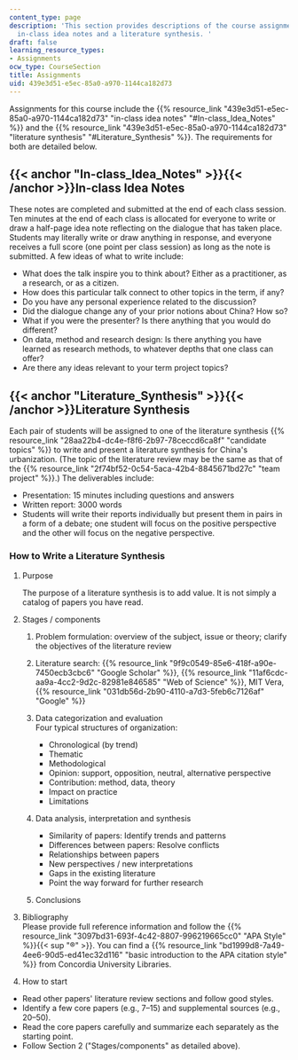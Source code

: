 ```yaml
---
content_type: page
description: 'This section provides descriptions of the course assignments, including
  in-class idea notes and a literature synthesis. '
draft: false
learning_resource_types:
- Assignments
ocw_type: CourseSection
title: Assignments
uid: 439e3d51-e5ec-85a0-a970-1144ca182d73
---
```

Assignments for this course include the {{% resource_link "439e3d51-e5ec-85a0-a970-1144ca182d73" "in-class idea notes" "#In-class_Idea_Notes" %}} and the {{% resource_link "439e3d51-e5ec-85a0-a970-1144ca182d73" "literature synthesis" "#Literature_Synthesis" %}}. The requirements for both are detailed below.

## {{< anchor "In-class_Idea_Notes" >}}{{< /anchor >}}In-class Idea Notes

These notes are completed and submitted at the end of each class session. Ten minutes at the end of each class is allocated for everyone to write or draw a half-page idea note reflecting on the dialogue that has taken place. Students may literally write or draw anything in response, and everyone receives a full score (one point per class session) as long as the note is submitted. A few ideas of what to write include:

- What does the talk inspire you to think about? Either as a practitioner, as a research, or as a citizen.
- How does this particular talk connect to other topics in the term, if any?
- Do you have any personal experience related to the discussion?
- Did the dialogue change any of your prior notions about China? How so?
- What if you were the presenter? Is there anything that you would do different?
- On data, method and research design: Is there anything you have learned as research methods, to whatever depths that one class can offer?
- Are there any ideas relevant to your term project topics?

## {{< anchor "Literature_Synthesis" >}}{{< /anchor >}}Literature Synthesis

Each pair of students will be assigned to one of the literature synthesis {{% resource_link "28aa22b4-dc4e-f8f6-2b97-78ceccd6ca8f" "candidate topics" %}} to write and present a literature synthesis for China's urbanization. (The topic of the literature review may be the same as that of the {{% resource_link "2f74bf52-0c54-5aca-42b4-8845671bd27c" "team project" %}}.) The deliverables include:

- Presentation: 15 minutes including questions and answers
- Written report: 3000 words
- Students will write their reports individually but present them in pairs in a form of a debate; one student will focus on the positive perspective and the other will focus on the negative perspective.

### How to Write a Literature Synthesis

1. Purpose   
      
    The purpose of a literature synthesis is to add value. It is not simply a catalog of papers you have read.
2. Stages / components   
      
    1. Problem formulation: overview of the subject, issue or theory; clarify the objectives of the literature review
    2. Literature search: {{% resource_link "9f9c0549-85e6-418f-a90e-7450ecb3cbc6" "Google Scholar" %}}, {{% resource_link "11af6cdc-aa9a-4cc2-9d2c-82981e846585" "Web of Science" %}}, MIT Vera, {{% resource_link "031db56d-2b90-4110-a7d3-5feb6c7126af" "Google" %}}
    3. Data categorization and evaluation   
        Four typical structures of organization:   
          
        - Chronological (by trend)
        - Thematic
        - Methodological
        - Opinion: support, opposition, neutral, alternative perspective
        - Contribution: method, data, theory
        - Impact on practice
        - Limitations
    4. Data analysis, interpretation and synthesis   
          
        - Similarity of papers: Identify trends and patterns
        - Differences between papers: Resolve conflicts
        - Relationships between papers
        - New perspectives / new interpretations
        - Gaps in the existing literature
        - Point the way forward for further research
    5. Conclusions
3. Bibliography   
    Please provide full reference information and follow the {{% resource_link "3097bd31-693f-4c42-8807-996219665cc0" "APA Style" %}}{{< sup "®" >}}. You can find a {{% resource_link "bd1999d8-7a49-4ee6-90d5-ed41ec32d116" "basic introduction to the APA citation style" %}} from Concordia University Libraries.
4. How to start

- Read other papers' literature review sections and follow good styles.
- Identify a few core papers (e.g., 7–15) and supplemental sources (e.g., 20–50).
- Read the core papers carefully and summarize each separately as the starting point.
- Follow Section 2 ("Stages/components" as detailed above).